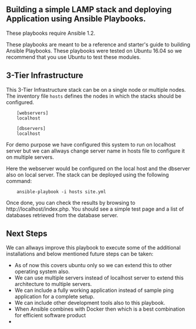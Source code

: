 Building a simple LAMP stack and deploying Application using Ansible Playbooks.
-------------------------------------------

These playbooks require Ansible 1.2.

These playbooks are meant to be a reference and starter's guide to building
Ansible Playbooks. These playbooks were tested on Ubuntu 16.04 so we recommend
that you use Ubuntu to test these modules.

## 3-Tier Infrastructure

This 3-Tier Infrastructure stack can be on a single node or multiple nodes. The inventory file
`hosts` defines the nodes in which the stacks should be configured.

        [webservers]
        localhost

        [dbservers]
        localhost

For demo purpose we have configured this system to run on localhost server but we can allways change server name in hosts file to configure it on multiple servers.

Here the webserver would be configured on the local host and the dbserver also on local server. 
The stack can be deployed using the following command:

        ansible-playbook -i hosts site.yml

Once done, you can check the results by browsing to http://localhost/index.php.
You should see a simple test page and a list of databases retrieved from the
database server.

## Next Steps

We can allways improve this playbook to execute some of the additional installations and below mentioned future steps can be taken:

 - As of now this covers ubuntu only so we can extend this to other operating system also.
 - We can use multiple servers instead of localhost server to extend this architecture to multiple servers.
 - We can include a fully working application instead of sample ping application for a complete setup.
 - We can include other development tools also to this playbook.
 - When Ansible combines with Docker then which is a best combination for efficient software product
 -  
